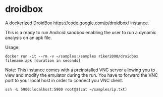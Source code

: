 droidbox
========

A dockerized DroidBox https://code.google.com/p/droidbox/ instance.

This is a ready to run Android sandbox enabling the user to run a dynamic analysis on an apk file.

Usage: 

    docker run -it --rm -v ~/samples:/samples riker2000/droidbox filename.apk [duration in seconds]

Note: This instance comes with a preinstalled VNC server allowing you to view and modify the emulator during the run. You have to forward the VNC port to your local host in order to connect you VNC client.

    ssh -L 5900:localhost:5900 root@$(cat ~/samples/ip.txt)

